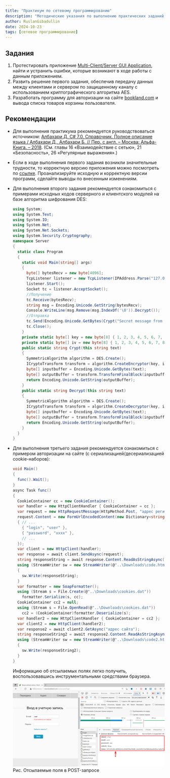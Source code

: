 ```yaml
---
title: "Практикум по сетевому программированию"
description: "Методические указания по выполнению практических заданий по по сетевому программированию на языке C#."
author: RuslanGibadullin
date: 2024-10-23
tags: [сетевое программирование]
---
```


## Задания

1. Протестировать приложение [Multi-Client/Server GUI Application](https://csharpcooking.github.io/practice/Multi-Client-Chat-Server-Original-Version.zip), найти и устранить ошибки, которые возникают в ходе работы с данным приложением.
2. Развить решение первого задания, обеспечив передачу данных между клиентами и сервером по защищенному каналу с использованием криптографического алгоритма AES.
3. Разработать программу для авторизации на сайте [bookland.com](http://www.bookland.com) и вывода списка товаров корзины пользователя.

## Рекомендации

* Для выполнения практикума рекомендуется руководствоваться источником:
  [Албахари Д. C# 7.0. Справочник. Полное описание языка / Албахари Д., Албахари Б. // Пер. с англ. – Москва: Альфа-Книга. – 2018](https://csharpcooking.github.io/theory/AlbahariCSharp7.zip). (См. главы 16 «Взаимодействие с сетью», 21 «Безопасность», 26 «Регулярные выражения».)

* Если в ходе выполнения первого задания возникли значительные трудности, то корректную версию приложения можно посмотреть по [ссылке](https://csharpcooking.github.io/practice/Multi-Client-Chat-Server-Correct-Version.zip). Проанализируйте исходную и корректную версии программ, сделайте выводы по внесенным изменениям.

* Для выполнения второго задания рекомендуется ознакомиться с примерами исходных кодов серверного и клиентского модулей на базе алгоритма шифрования DES:

  ```csharp
  using System;
  using System.Text;
  using System.IO;
  using System.Net;
  using System.Net.Sockets;
  using System.Security.Cryptography;
  namespace Server
  {
    static class Program
    {
      static void Main(string[] args)
      {
        byte[] bytesRecv = new byte[4096];
        TcpListener listener = new TcpListener(IPAddress.Parse("127.0.0.1"), 5001);
        listener.Start();
        Socket tc = listener.AcceptSocket();
        //Получение
        tc.Receive(bytesRecv);
        string msg = Encoding.Unicode.GetString(bytesRecv);
        Console.WriteLine(msg.Remove(msg.IndexOf('\0')).Decrypt());
        //Отправка
        tc.Send(Encoding.Unicode.GetBytes(Crypt("Secret message from server.")));
        tc.Close();
      }
      private static byte[] key = new byte[8] { 1, 2, 3, 4, 5, 6, 7, 8 };
      private static byte[] iv = new byte[8] { 1, 2, 3, 4, 5, 6, 7, 8 };
      public static string Crypt(this string text)
      {
        SymmetricAlgorithm algorithm = DES.Create();
        ICryptoTransform transform = algorithm.CreateEncryptor(key, iv);
        byte[] inputbuffer = Encoding.Unicode.GetBytes(text);
        byte[] outputBuffer = transform.TransformFinalBlock(inputbuffer, 0, inputbuffer.Length);
        return Encoding.Unicode.GetString(outputBuffer);
      }
      public static string Decrypt(this string text)
      {
        SymmetricAlgorithm algorithm = DES.Create();
        ICryptoTransform transform = algorithm.CreateDecryptor(key, iv);
        byte[] inputbuffer = Encoding.Unicode.GetBytes(text);
        byte[] outputBuffer = transform.TransformFinalBlock(inputbuffer, 0, inputbuffer.Length);
        return Encoding.Unicode.GetString(outputBuffer);
      }
    }
  }
  ```
  
* Для выполнения третьего задания рекомендуется ознакомиться с примером авторизации на сайте (с сериализацией/десериализацией cookie-наборов):
  
  ```csharp
  void Main()
  {
    func().Wait();
  }
  async Task func()
  {
    CookieContainer cc = new CookieContainer();
    var handler = new HttpClientHandler { CookieContainer = cc };
    var request = new HttpRequestMessage(HttpMethod.Post, "адрес регистрационной формы сайта");
    request.Content = new FormUrlEncodedContent(new Dictionary<string, string>
    { // ...
      { "login", "user" },
      { "password", "xxxx" }, 
      // ...
    });
    var client = new HttpClient(handler);
    var response = await client.SendAsync(request);
    string responseString = await response.Content.ReadAsStringAsync();
    using (StreamWriter sw = new StreamWriter(@"..\Downloads\code.html", false, System.Text.Encoding.Default))
    {
      sw.Write(responseString);
    }
    var formatter = new SoapFormatter();
    using (Stream s = File.Create(@"..\Downloads\cookies.dat"))
      formatter.Serialize(s, cc);
    CookieContainer cc2 = null;
    using (Stream s = File.OpenRead(@"..\Downloads\cookies.dat"))
      cc2 = (CookieContainer)formatter.Deserialize(s);
    var handler2 = new HttpClientHandler { CookieContainer = cc2 };
    var client2 = new HttpClient(handler2);
    var response2 = await client2.GetAsync("адрес сайта");
    string responseString2 = await response2.Content.ReadAsStringAsync();
    using (StreamWriter sw = new StreamWriter(@"..\Downloads\code2.html", false, System.Text.Encoding.Default))
    {
      sw.Write(responseString2);
    }
  }
  ```
  Информацию об отсылаемых полях легко получить, воспользовавшись инструментальными средствами браузера.

  ![](https://raw.githubusercontent.com/CSharpCooking/CSharpCooking.github.io/refs/heads/main/pastes/2022-01-31-21-21-30.png)  
  Рис. Отсылаемые поля в POST-запросе
